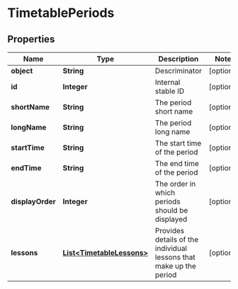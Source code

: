 
# TimetablePeriods

## Properties
Name | Type | Description | Notes
------------ | ------------- | ------------- | -------------
**object** | **String** | Descriminator |  [optional]
**id** | **Integer** | Internal stable ID |  [optional]
**shortName** | **String** | The period short name |  [optional]
**longName** | **String** | The period long name |  [optional]
**startTime** | **String** | The start time of the period |  [optional]
**endTime** | **String** | The end time of the period |  [optional]
**displayOrder** | **Integer** | The order in which periods should be displayed |  [optional]
**lessons** | [**List&lt;TimetableLessons&gt;**](TimetableLessons.md) | Provides details of the individual lessons that make up the period |  [optional]



